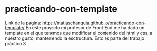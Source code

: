 # practicando-con-template
Link de la página: https://matiaschanquia.github.io/practicando-con-template/
En este proyecto mi profesor de Front-End me ha dado un template en el que tenemos que modificar el contenido del html y css, a nuestro gusto, manteniendo la esctructura. Esto es parte del trabajo práctico 3
